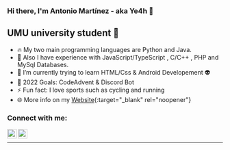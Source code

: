 ### Hi there, I'm Antonio Martínez - aka Ye4h 👋


## UMU university student 📖

- 🔥 My two main programming languages are Python and Java.
- 👯 Also I have experience with JavaScript/TypeScript , C/C++ , PHP and MySql Databases.
- 🌱 I’m currently trying to learn HTML/Css & Android Developement 👽
- 🥅 2022 Goals: CodeAdvent & Discord Bot
- ⚡ Fun fact: I love sports such as cycling and running
- 🌐 More info on my [Website](https://antoniomrtz.github.io/Antonio-Martinez-Portafolio/){:target="_blank" rel="noopener"}


### Connect with me:

[<img align="left" alt="Antonio Martínez | Instagram" width="22px" src="https://cdn.jsdelivr.net/npm/simple-icons@v3/icons/instagram.svg" />][instagram]
[<img align="left" alt="Antonio Martínez | Spotify" width="22px" src="https://cdn.jsdelivr.net/npm/simple-icons@v3/icons/spotify.svg" />][spotify]

<br />



---





[instagram]: https://www.instagram.com/antonio_martin3z/
[spotify]: https://open.spotify.com/user/vlaq4n0vv2qlx5yxzuwhibryc?si=1e9d20f0dd664fac
